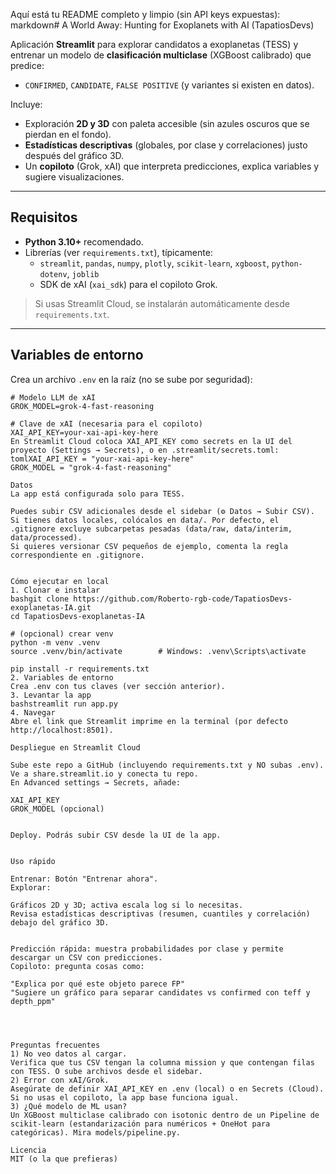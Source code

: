 Aquí está tu README completo y limpio (sin API keys expuestas):
markdown# A World Away: Hunting for Exoplanets with AI (TapatiosDevs)

Aplicación **Streamlit** para explorar candidatos a exoplanetas (TESS) y entrenar un modelo de **clasificación multiclase** (XGBoost calibrado) que predice:
- `CONFIRMED`, `CANDIDATE`, `FALSE POSITIVE` (y variantes si existen en datos).

Incluye:
- Exploración **2D y 3D** con paleta accesible (sin azules oscuros que se pierdan en el fondo).
- **Estadísticas descriptivas** (globales, por clase y correlaciones) justo después del gráfico 3D.
- Un **copiloto** (Grok, xAI) que interpreta predicciones, explica variables y sugiere visualizaciones.

---

## Requisitos

- **Python 3.10+** recomendado.
- Librerías (ver `requirements.txt`), típicamente:
  - `streamlit`, `pandas`, `numpy`, `plotly`, `scikit-learn`, `xgboost`, `python-dotenv`, `joblib`
  - SDK de xAI (`xai_sdk`) para el copiloto Grok.

> Si usas Streamlit Cloud, se instalarán automáticamente desde `requirements.txt`.

---

## Variables de entorno

Crea un archivo `.env` en la raíz (no se sube por seguridad):
```env
# Modelo LLM de xAI
GROK_MODEL=grok-4-fast-reasoning

# Clave de xAI (necesaria para el copiloto)
XAI_API_KEY=your-xai-api-key-here
En Streamlit Cloud coloca XAI_API_KEY como secrets en la UI del proyecto (Settings → Secrets), o en .streamlit/secrets.toml:
tomlXAI_API_KEY = "your-xai-api-key-here"
GROK_MODEL = "grok-4-fast-reasoning"

Datos
La app está configurada solo para TESS.

Puedes subir CSV adicionales desde el sidebar (⚙️ Datos → Subir CSV).
Si tienes datos locales, colócalos en data/. Por defecto, el .gitignore excluye subcarpetas pesadas (data/raw, data/interim, data/processed).
Si quieres versionar CSV pequeños de ejemplo, comenta la regla correspondiente en .gitignore.


Cómo ejecutar en local
1. Clonar e instalar
bashgit clone https://github.com/Roberto-rgb-code/TapatiosDevs-exoplanetas-IA.git
cd TapatiosDevs-exoplanetas-IA

# (opcional) crear venv
python -m venv .venv
source .venv/bin/activate        # Windows: .venv\Scripts\activate

pip install -r requirements.txt
2. Variables de entorno
Crea .env con tus claves (ver sección anterior).
3. Levantar la app
bashstreamlit run app.py
4. Navegar
Abre el link que Streamlit imprime en la terminal (por defecto http://localhost:8501).

Despliegue en Streamlit Cloud

Sube este repo a GitHub (incluyendo requirements.txt y NO subas .env).
Ve a share.streamlit.io y conecta tu repo.
En Advanced settings → Secrets, añade:

XAI_API_KEY
GROK_MODEL (opcional)


Deploy. Podrás subir CSV desde la UI de la app.


Uso rápido

Entrenar: Botón "Entrenar ahora".
Explorar:

Gráficos 2D y 3D; activa escala log si lo necesitas.
Revisa estadísticas descriptivas (resumen, cuantiles y correlación) debajo del gráfico 3D.


Predicción rápida: muestra probabilidades por clase y permite descargar un CSV con predicciones.
Copiloto: pregunta cosas como:

"Explica por qué este objeto parece FP"
"Sugiere un gráfico para separar candidates vs confirmed con teff y depth_ppm"




Preguntas frecuentes
1) No veo datos al cargar.
Verifica que tus CSV tengan la columna mission y que contengan filas con TESS. O sube archivos desde el sidebar.
2) Error con xAI/Grok.
Asegúrate de definir XAI_API_KEY en .env (local) o en Secrets (Cloud). Si no usas el copiloto, la app base funciona igual.
3) ¿Qué modelo de ML usan?
Un XGBoost multiclase calibrado con isotonic dentro de un Pipeline de scikit-learn (estandarización para numéricos + OneHot para categóricas). Mira models/pipeline.py.

Licencia
MIT (o la que prefieras)